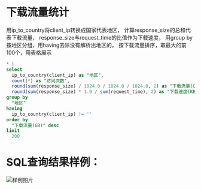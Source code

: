 # 下载流量统计


用ip_to_country将client_ip转换成国家代表地区，
计算response_size的总和代表下载流量，
response_size与request_time的比值作为下载速度，
用group by按地区分组，用having去除没有解析出地区的，
按下载流量排序，取最大的前100个，用表格展示



```SQL
* |
select
  ip_to_country(client_ip) as "地区",
  count(*) as "访问次数",
  round(sum(response_size) / 1024.0 / 1024.0 / 1024.0, 2) as "下载流量(GB)",
  round(sum(response_size) * 1.0 / sum(request_time), 2) as "下载速度(KB/s)"
group by
  "地区"
having
  ip_to_country(client_ip) != ''
order by
  "下载流量(GB)" desc
limit
  200
```

# SQL查询结果样例：

![样例图片](http://slsconsole.oss-cn-hangzhou.aliyuncs.com/sql_sample/31%E4%B8%8B%E8%BD%BD%E6%B5%81%E9%87%8F%E7%BB%9F%E8%AE%A1.jpg)